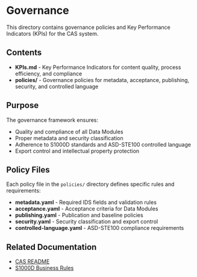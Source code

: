 # Governance

This directory contains governance policies and Key Performance Indicators (KPIs) for the CAS system.

## Contents

- **KPIs.md** - Key Performance Indicators for content quality, process efficiency, and compliance
- **policies/** - Governance policies for metadata, acceptance, publishing, security, and controlled language

## Purpose

The governance framework ensures:
- Quality and compliance of all Data Modules
- Proper metadata and security classification
- Adherence to S1000D standards and ASD-STE100 controlled language
- Export control and intellectual property protection

## Policy Files

Each policy file in the `policies/` directory defines specific rules and requirements:
- **metadata.yaml** - Required IDS fields and validation rules
- **acceptance.yaml** - Acceptance criteria for Data Modules
- **publishing.yaml** - Publication and baseline policies
- **security.yaml** - Security classification and export control
- **controlled-language.yaml** - ASD-STE100 compliance requirements

## Related Documentation

- [CAS README](../README.md)
- [S1000D Business Rules](https://www.s1000d.org/)

